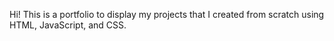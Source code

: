 Hi! This is a portfolio to display my projects that I created from scratch using HTML, JavaScript, and CSS.
